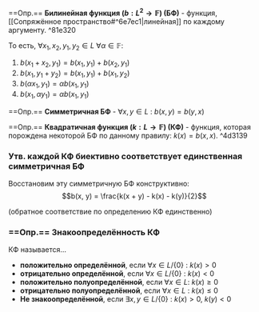 ==Опр.== **Билинейная функция ($b : L^2 \rightarrow \mathbb{F}$) (БФ)** - функция, [[Сопряжённое пространство#^6e7ec1|линейная]] по каждому аргументу. ^81e320

То есть, $\forall x_1, x_2, y_1, y_2 \in L\ \forall \alpha \in \mathbb{F}$:
1. $b(x_1 + x_2, y_1) = b(x_1, y_1) + b(x_2, y_1)$
2. $b(x_1, y_1 + y_2) = b(x_1, y_1) + b(x_1, y_2)$
3. $b(\alpha x_1, y_1) = \alpha b(x_1, y_1)$
4. $b(x_1, \alpha y_1) = \alpha b(x_1, y_1)$


==Опр.== **Симметричная БФ** - $\forall x, y \in L\ :\ b(x, y) = b(y, x)$

==Опр.== **Квадратичная функция ($k : L \rightarrow \mathbb{F}$) (КФ)** - функция, которая порождена некоторой БФ по данному правилу: $k(x) = b(x, x)$. ^4d3139

### Утв. каждой КФ биективно соответствует единственная симметричная БФ

Восстановим эту симметричную БФ конструктивно:
$$b(x, y) = \frac{k(x + y) - k(x) - k(y)}{2}$$

(обратное соответствие по определению КФ единственно)

### ==Опр.== Знакоопределённость КФ

КФ называется...

- **положительно определённой**, если $\forall x \in L/\{0\}\ :\ k(x) > 0$
- **отрицательно определённой**, если $\forall x \in L/\{0\}\ :\ k(x) < 0$
- **положительно полуопределённой**, если $\forall x \in L :\ k(x) \geq 0$
- **отрицательно полуопределённой**, если $\forall x \in L\ :\ k(x) \leq 0$
- **Не знакоопределённой**, если $\exists x, y \in L/\{0\}\ :\ k(x) > 0,\ k(y) < 0$

